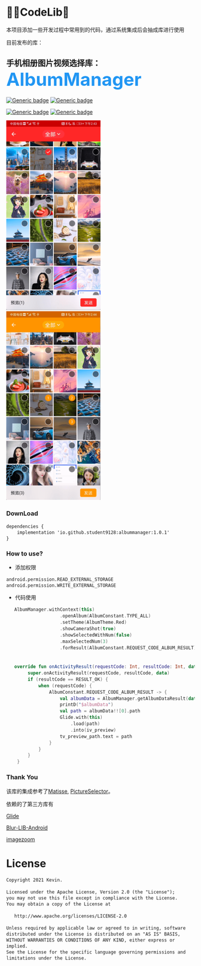 # 👨‍💻‍CodeLib🔎
本项目添加一些开发过程中常用到的代码，通过系统集成后会抽成库进行使用

目前发布的库：
## 手机相册图片视频选择库：<font color=#2196F3 size=16>AlbumManager</font>

[![Generic badge](https://img.shields.io/badge/release-v1.0.1-blue.svg)](https://github.com/student9128/CodeLib)
[![Generic badge](https://img.shields.io/badge/platform-android-brightgreen.svg)](https://github.com/student9128/CodeLib/releases/tag/V1.0.0)

[![Generic badge](https://img.shields.io/badge/download-39k-brightgreen.svg)](https://github.com/student9128/CodeLib/releases/tag/V1.0.0)
[![Generic badge](https://img.shields.io/badge/license-Apache_2-green.svg)](https://shields.io/)

<div>
<img src="snapshots/snapshot1.png" width = "50%" />
<img src="snapshots/snapshot2.png" width = "50%" />
</div>

### DownLoad
```
dependencies {
    implementation 'io.github.student9128:albummanager:1.0.1'
}
```
### How to use?
- 添加权限
```
android.permission.READ_EXTERNAL_STORAGE
android.permission.WRITE_EXTERNAL_STORAGE
```
- 代码使用
```kotlin
   AlbumManager.withContext(this)
                    .openAlbum(AlbumConstant.TYPE_ALL)
                    .setTheme(AlbumTheme.Red)
                    .showCameraShot(true)
                    .showSelectedWithNum(false)
                    .maxSelectedNum(3)
                    .forResult(AlbumConstant.REQUEST_CODE_ALBUM_RESULT)


   override fun onActivityResult(requestCode: Int, resultCode: Int, data: Intent?) {
        super.onActivityResult(requestCode, resultCode, data)
        if (resultCode == RESULT_OK) {
            when (requestCode) {
                AlbumConstant.REQUEST_CODE_ALBUM_RESULT -> {
                    val albumData = AlbumManager.getAlbumDataResult(data)
                    printD("$albumData")
                    val path = albumData!![0].path
                    Glide.with(this)
                        .load(path)
                        .into(iv_preview)
                    tv_preview_path.text = path
                }
            }
        }
    }
```
### Thank You
该库的集成参考了[Matisse](https://github.com/zhihu/Matisse), [PictureSelector](https://github.com/LuckSiege/PictureSelector)。

依赖的了第三方库有

[Glide](https://github.com/bumptech/glide)

[Blur-LIB-Android](https://github.com/danielzeller/Blur-LIB-Android)

[imagezoom](https://github.com/sephiroth74/ImageViewZoom)

# License
```
Copyright 2021 Kevin.

Licensed under the Apache License, Version 2.0 (the "License");
you may not use this file except in compliance with the License.
You may obtain a copy of the License at

   http://www.apache.org/licenses/LICENSE-2.0

Unless required by applicable law or agreed to in writing, software
distributed under the License is distributed on an "AS IS" BASIS,
WITHOUT WARRANTIES OR CONDITIONS OF ANY KIND, either express or implied.
See the License for the specific language governing permissions and
limitations under the License.
```
